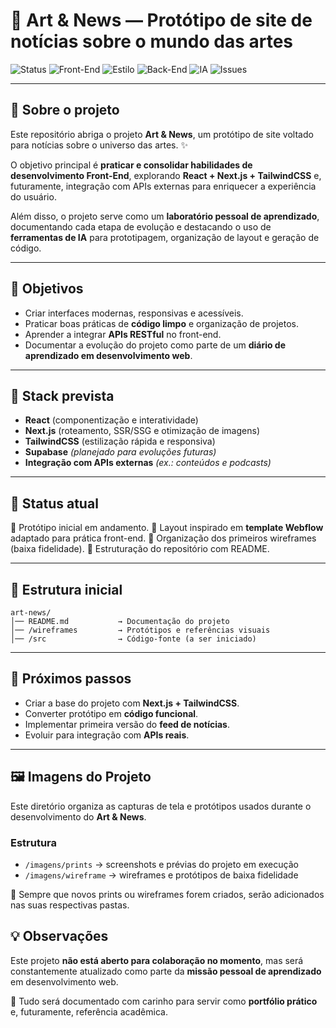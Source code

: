 # 📰 Art & News — Protótipo de site de notícias sobre o mundo das artes

![Status](https://img.shields.io/badge/STATUS-Em%20Desenvolvimento-orange)
![Front-End](https://img.shields.io/badge/Front--End-React%20%2B%20Next.js-blue)
![Estilo](https://img.shields.io/badge/Estilo-TailwindCSS-38bdf8)
![Back-End](https://img.shields.io/badge/Back--End-Planejado-lightgrey)
![IA](https://img.shields.io/badge/Suporte%20IA-Prototipagem%20%2B%20Organiza%C3%A7%C3%A3o-green)
![Issues](https://img.shields.io/badge/Issues-Abertas-blue)

---

## 📌 Sobre o projeto

Este repositório abriga o projeto **Art & News**, um protótipo de site voltado para notícias sobre o universo das artes. ✨

O objetivo principal é **praticar e consolidar habilidades de desenvolvimento Front-End**, explorando **React + Next.js + TailwindCSS** e, futuramente, integração com APIs externas para enriquecer a experiência do usuário.

Além disso, o projeto serve como um **laboratório pessoal de aprendizado**, documentando cada etapa de evolução e destacando o uso de **ferramentas de IA** para prototipagem, organização de layout e geração de código.

---

## 🎯 Objetivos

* Criar interfaces modernas, responsivas e acessíveis.
* Praticar boas práticas de **código limpo** e organização de projetos.
* Aprender a integrar **APIs RESTful** no front-end.
* Documentar a evolução do projeto como parte de um **diário de aprendizado em desenvolvimento web**.

---

## 🚀 Stack prevista

* **React** (componentização e interatividade)
* **Next.js** (roteamento, SSR/SSG e otimização de imagens)
* **TailwindCSS** (estilização rápida e responsiva)
* **Supabase** *(planejado para evoluções futuras)*
* **Integração com APIs externas** *(ex.: conteúdos e podcasts)*

---

## 📅 Status atual

🔸 Protótipo inicial em andamento.
🔸 Layout inspirado em **template Webflow** adaptado para prática front-end.
🔸 Organização dos primeiros wireframes (baixa fidelidade).
🔸 Estruturação do repositório com README.

---

## 📂 Estrutura inicial

```
art-news/
│── README.md           → Documentação do projeto
│── /wireframes         → Protótipos e referências visuais
│── /src                → Código-fonte (a ser iniciado)
```

---

## 🧩 Próximos passos

* Criar a base do projeto com **Next.js + TailwindCSS**.
* Converter protótipo em **código funcional**.
* Implementar primeira versão do **feed de notícias**.
* Evoluir para integração com **APIs reais**.

---
## 🖼️ Imagens do Projeto

Este diretório organiza as capturas de tela e protótipos usados durante o desenvolvimento do **Art & News**.

### Estrutura
- `/imagens/prints` → screenshots e prévias do projeto em execução  
- `/imagens/wireframe` → wireframes e protótipos de baixa fidelidade  

📌 Sempre que novos prints ou wireframes forem criados, serão adicionados nas suas respectivas pastas.

## 💡 Observações

Este projeto **não está aberto para colaboração no momento**, mas será constantemente atualizado como parte da **missão pessoal de aprendizado** em desenvolvimento web.

💜 Tudo será documentado com carinho para servir como **portfólio prático** e, futuramente, referência acadêmica.

